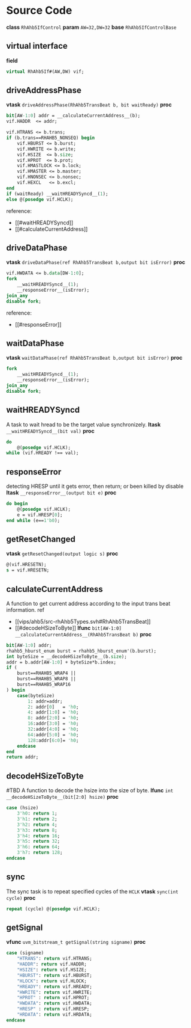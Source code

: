 # Source Code
**class** `RhAhb5IfControl`
**param** `AW=32,DW=32`
**base** `RhAhb5IfControlBase`

## virtual interface
**field**
```systemverilog
virtual RhAhb5If#(AW,DW) vif;
```

## driveAddressPhase
**vtask** `driveAddressPhase(RhAhb5TransBeat b, bit waitReady)`
**proc**
```systemverilog
bit[AW-1:0] addr = __calculateCurrentAddress__(b);
vif.HADDR  <= addr;

vif.HTRANS <= b.trans;
if (b.trans==RHAHB5_NONSEQ) begin
	vif.HBURST <= b.burst;
	vif.HWRITE <= b.write;
	vif.HSIZE  <= b.size;
	vif.HPROT  <= b.prot;
	vif.HMASTLOCK <= b.lock;
	vif.HMASTER <= b.master;
	vif.HNONSEC <= b.nonsec;
	vif.HEXCL   <= b.excl;
end
if (waitReady) __waitHREADYSyncd__(1);
else @(posedge vif.HCLK);

```
reference:
- [[#waitHREADYSyncd]]
- [[#calculateCurrentAddress]]
## driveDataPhase
**vtask** `driveDataPhase(ref RhAhb5TransBeat b,output bit isError)`
**proc**
```systemverilog
vif.HWDATA <= b.data[DW-1:0];
fork
	__waitHREADYSyncd__(1);
	__responseError__(isError);
join_any
disable fork;
```
reference:
- [[#responseError]]
## waitDataPhase
**vtask** `waitDataPhase(ref RhAhb5TransBeat b,output bit isError)`
**proc**
```systemverilog
fork
	__waitHREADYSyncd__(1);
	__responseError__(isError);
join_any
disable fork;
```
## waitHREADYSyncd
A task to wait hread to be the target value synchronizely.
**ltask** `__waitHREADYSyncd__(bit val)`
**proc**
```systemverilog
do
	@(posedge vif.HCLK);
while (vif.HREADY !== val);
```
## responseError
detecting HRESP until it gets error, then return; or been killed by disable
**ltask** `__responseError__(output bit e)`
**proc**
```systemverilog
do begin
	@(posedge vif.HCLK);
	e = vif.HRESP[0];
end while (e==1'b0);
```

## getResetChanged
**vtask** `getResetChanged(output logic s)`
**proc**
```systemverilog
@(vif.HRESETN);
s = vif.HRESETN;
```

## calculateCurrentAddress
A function to get current address according to the input trans beat information.
ref
- [[vips/ahb5/src-rhAhb5Types.svh#RhAhb5TransBeat]]
- [[#decodeHSizeToByte]]
**lfunc** `bit[AW-1:0] __calculateCurrentAddress__(RhAhb5TransBeat b)`
**proc**
```systemverilog
bit[AW-1:0] addr;
rhahb5_hburst_enum burst = rhahb5_hburst_enum'(b.burst);
int byteSize = __decodeHSizeToByte__(b.size);
addr = b.addr[AW-1:0] + byteSize*b.index;
if (
	burst==RHAHB5_WRAP4 ||
	burst==RHAHB5_WRAP8 ||
	burst==RHAHB5_WRAP16
) begin
	case(byteSize)
		1: addr=addr;
		2: addr[0]   = 'h0;
		4: addr[1:0] = 'h0;
		8: addr[2:0] = 'h0;
		16:addr[3:0] = 'h0;
		32:addr[4:0] = 'h0;
		64:addr[5:0] = 'h0;
		128:addr[6:0]= 'h0;
	endcase
end
return addr;
```

## decodeHSizeToByte
#TBD 
A function to decode the hsize into the size of byte.
**lfunc** `int __decodeHSizeToByte__(bit[2:0] hsize)`
**proc**
```systemverilog
case (hsize)
	3'h0: return 1;
	3'h1: return 2;
	3'h2: return 4;
	3'h3: return 8;
	3'h4: return 16;
	3'h5: return 32;
	3'h6: return 64;
	3'h7: return 128;
endcase
```

## sync
The sync task is to repeat specified cycles of the `HCLK`
**vtask** `sync(int cycle)`
**proc**
```systemverilog
repeat (cycle) @(posedge vif.HCLK);
```
## getSignal
**vfunc** `uvm_bitstream_t getSignal(string signame)`
**proc**
```systemverilog
case (signame)
	"HTRANS": return vif.HTRANS;
	"HADDR": return vif.HADDR;
	"HSIZE": return vif.HSIZE;
	"HBURST": return vif.HBURST;
	"HLOCK": return vif.HLOCK;
	"HREADY": return vif.HREADY;
	"HWRITE": return vif.HWRITE;
	"HPROT" : return vif.HPROT;
	"HWDATA": return vif.HWDATA;
	"HRESP" : return vif.HRESP;
	"HRDATA": return vif.HRDATA;
endcase
```